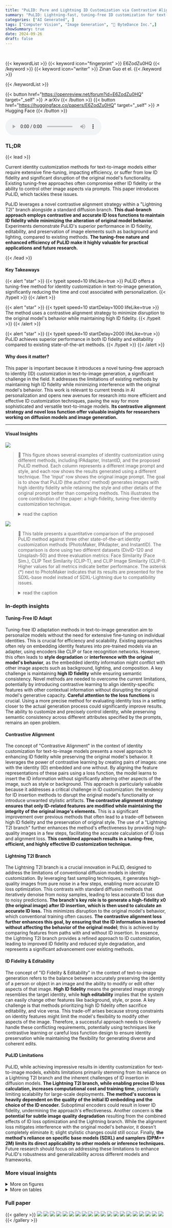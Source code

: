 ```yaml
---
title: "PuLID: Pure and Lightning ID Customization via Contrastive Alignment"
summary: "PuLID: Lightning-fast, tuning-free ID customization for text-to-image!"
categories: ["AI Generated", ]
tags: ["Computer Vision", "Image Generation", "🏢 ByteDance Inc.",]
showSummary: true
date: 2024-09-26
draft: false
---
```


<br>

{{< keywordList >}}
{{< keyword icon="fingerprint" >}} E6ZodZu0HQ {{< /keyword >}}
{{< keyword icon="writer" >}} Zinan Guo et el. {{< /keyword >}}
 
{{< /keywordList >}}

{{< button href="https://openreview.net/forum?id=E6ZodZu0HQ" target="_self" >}}
↗ arXiv
{{< /button >}}
{{< button href="https://huggingface.co/papers/E6ZodZu0HQ" target="_self" >}}
↗ Hugging Face
{{< /button >}}



<audio controls>
    <source src="https://ai-paper-reviewer.com/E6ZodZu0HQ/podcast.wav" type="audio/wav">
    Your browser does not support the audio element.
</audio>


### TL;DR


{{< lead >}}

Current identity customization methods for text-to-image models either require extensive fine-tuning, impacting efficiency, or suffer from low ID fidelity and significant disruption of the original model's functionality.  Existing tuning-free approaches often compromise either ID fidelity or the ability to control other image aspects via prompts. This paper introduces PuLID, which tackles these issues. 

PuLID leverages a novel contrastive alignment strategy within a "Lightning T2I" branch alongside a standard diffusion branch.  **This dual-branch approach employs contrastive and accurate ID loss functions to maintain ID fidelity while minimizing the alteration of original model behavior.**  Experiments demonstrate PuLID's superior performance in ID fidelity, editability, and preservation of image elements such as background and lighting, compared to existing methods.  **The tuning-free nature and enhanced efficiency of PuLID make it highly valuable for practical applications and future research.**

{{< /lead >}}


#### Key Takeaways

{{< alert "star" >}}
{{< typeit speed=10 lifeLike=true >}} PuLID offers a tuning-free method for identity customization in text-to-image generation, significantly reducing the time and cost associated with personalization. {{< /typeit >}}
{{< /alert >}}

{{< alert "star" >}}
{{< typeit speed=10 startDelay=1000 lifeLike=true >}} The method uses a contrastive alignment strategy to minimize disruption to the original model's behavior while maintaining high ID fidelity. {{< /typeit >}}
{{< /alert >}}

{{< alert "star" >}}
{{< typeit speed=10 startDelay=2000 lifeLike=true >}} PuLID achieves superior performance in both ID fidelity and editability compared to existing state-of-the-art methods. {{< /typeit >}}
{{< /alert >}}

#### Why does it matter?
This paper is important because it introduces a novel tuning-free approach to identity (ID) customization in text-to-image generation, a significant challenge in the field.  It addresses the limitations of existing methods by maintaining high ID fidelity while minimizing interference with the original model's behavior. This work is relevant to current trends in AI personalization and opens new avenues for research into more efficient and effective ID customization techniques, paving the way for more sophisticated and versatile text-to-image models.  **Its contrastive alignment strategy and novel loss function offer valuable insights for researchers working on diffusion models and image generation.**

------
#### Visual Insights



![](https://ai-paper-reviewer.com/E6ZodZu0HQ/figures_0_1.jpg)

> 🔼 This figure shows several examples of identity customization using different methods, including IPAdapter, InstantID, and the proposed PuLID method.  Each column represents a different image prompt and style, and each row shows the results generated using a different technique.  The 'Input' row shows the original image prompt.  The goal is to show that PuLID (the authors' method) generates images with high identity fidelity while retaining the style and other details of the original prompt better than competing methods.  This illustrates the core contribution of the paper: a high-fidelity, tuning-free identity customization technique.
> <details>
> <summary>read the caption</summary>
> Figure 1: We introduce PuLID, a tuning-free ID customization approach. PuLID maintains high ID fidelity while effectively reducing interference with the original model's behavior.
> </details>





![](https://ai-paper-reviewer.com/E6ZodZu0HQ/tables_7_1.jpg)

> 🔼 This table presents a quantitative comparison of the proposed PuLID method against three other state-of-the-art identity customization methods (PhotoMaker, IPAdapter, and InstantID).  The comparison is done using two different datasets (DivID-120 and Unsplash-50) and three evaluation metrics: Face Similarity (Face Sim.), CLIP Text Similarity (CLIP-T), and CLIP Image Similarity (CLIP-I).  Higher values for all metrics indicate better performance.  The asterisk (*) next to PhotoMaker indicates that its results are presented for the SDXL-base model instead of SDXL-Lightning due to compatibility issues.
> <details>
> <summary>read the caption</summary>
> Table 1: Quantitative comparisons. *We observed that PhotoMaker shows limited compatibility with SDXL-Lightning, hence, we compare its performance on SDXL-base in this table.
> </details>





### In-depth insights


#### Tuning-Free ID Adapt
Tuning-free ID adaptation methods in text-to-image generation aim to personalize models without the need for extensive fine-tuning on individual identities.  This is crucial for efficiency and scalability.  Existing approaches often rely on embedding identity features into pre-trained models via an adapter, using encoders like CLIP or face recognition networks.  However, this often leads to **style degradation** or **interference with the original model's behavior**, as the embedded identity information might conflict with other image aspects such as background, lighting, and composition.  A key challenge is maintaining **high ID fidelity** while ensuring semantic consistency.  Novel methods are needed to overcome the current limitations, potentially by introducing contrastive learning to align identity-specific features with other contextual information without disrupting the original model's generative capacity.  **Careful attention to the loss functions** is crucial.  Using a more precise method for evaluating identity loss in a setting closer to the actual generation process could significantly improve results. The ability to customize and precisely control identity, while preserving semantic consistency across different attributes specified by the prompts, remains an open problem.

#### Contrastive Alignment
The concept of "Contrastive Alignment" in the context of identity customization for text-to-image models presents a novel approach to enhancing ID fidelity while preserving the original model's behavior.  It leverages the power of contrastive learning by creating pairs of images: one with the identity (ID) embedded and one without. By aligning the feature representations of these pairs using a loss function, the model learns to insert the ID information without significantly altering other aspects of the image, such as style or background. This approach is particularly valuable because it addresses a critical challenge in ID customization: the tendency for ID insertion methods to disrupt the original model's functionality or introduce unwanted stylistic artifacts. **The contrastive alignment strategy ensures that only ID-related features are modified while maintaining the integrity of the original image's elements.** This is a significant improvement over previous methods that often lead to a trade-off between high ID fidelity and the preservation of original style. The use of a "Lightning T2I branch" further enhances the method's effectiveness by providing high-quality images in a few steps, facilitating the accurate calculation of ID loss and alignment loss. **This combined approach results in a tuning-free, efficient, and highly effective ID customization technique.**

#### Lightning T2I Branch
The Lightning T2I branch is a crucial innovation in PuLID, designed to address the limitations of conventional diffusion models in identity customization. By leveraging fast sampling techniques, it generates high-quality images from pure noise in a few steps, enabling more accurate ID loss optimization. This contrasts with standard diffusion methods that iteratively denoise from noisy samples, leading to less accurate ID loss due to noisy predictions.  **The branch's key role is to generate a high-fidelity x0 (the original image) after ID insertion, which is then used to calculate an accurate ID loss.** This minimizes disruption to the original model's behavior, which conventional training often causes.  **The contrastive alignment loss further enhances this goal, by ensuring that the ID information is inserted without affecting the behavior of the original model**; this is achieved by comparing features from paths with and without ID insertion.  In essence, the Lightning T2I branch provides a refined approach to ID customization, leading to improved ID fidelity and reduced style degradation, and represents a significant advancement over existing methods.

#### ID Fidelity & Editability
The concept of "ID Fidelity & Editability" in the context of text-to-image generation refers to the balance between accurately preserving the identity of a person or object in an image and the ability to modify or edit other aspects of that image.  **High ID fidelity** means the generated image strongly resembles the target identity, while **high editability** implies that the system can easily change other features like background, style, or pose.  A key challenge is that methods prioritizing high ID fidelity often sacrifice editability, and vice versa.  This trade-off arises because strong constraints on identity features might limit the model's flexibility to modify other aspects of the image.  Therefore, a successful approach needs to cleverly handle these conflicting requirements, potentially using techniques like contrastive learning or careful loss function design to ensure identity preservation while maintaining the flexibility for generating diverse and coherent edits.

#### PuLID Limitations
PuLID, while achieving impressive results in identity customization for text-to-image models, exhibits limitations primarily stemming from its reliance on a Lightning T2I branch and the inherent challenges of ID insertion in diffusion models.  **The Lightning T2I branch, while enabling precise ID loss calculation, increases computational cost and training time**, potentially limiting scalability for large-scale deployments.  **The method's success is heavily dependent on the quality of the initial ID embedding and the choice of the ID encoder.**  Suboptimal encoders could result in lower ID fidelity, undermining the approach's effectiveness. Another concern is **the potential for subtle image quality degradation** resulting from the combined effects of ID loss optimization and the Lightning branch. While the alignment loss mitigates interference with the original model's behavior, it doesn't completely eliminate it; slight stylistic changes could still occur. Finally, **the method's reliance on specific base models (SDXL) and samplers (DPM++ 2M) limits its direct applicability to other models or inference techniques.** Future research should focus on addressing these limitations to enhance PuLID's robustness and generalizability across different models and frameworks.


### More visual insights

<details>
<summary>More on figures
</summary>


![](https://ai-paper-reviewer.com/E6ZodZu0HQ/figures_3_1.jpg)

> 🔼 This figure shows the PuLID framework, which consists of two branches: a conventional diffusion branch and a Lightning T2I branch.  The conventional branch uses standard diffusion methods for image generation. The Lightning branch uses fast sampling to generate high-quality images from noise in a few steps, allowing for the calculation of accurate ID loss. A contrastive alignment loss is used to minimize interference with the original model's behavior.  The figure highlights how the ID is incorporated and how the loss functions help maintain ID fidelity while preserving the original model's characteristics.
> <details>
> <summary>read the caption</summary>
> Figure 2: Overview of PuLID framework. The upper half of the framework illustrates the conventional diffusion training process. The face extracted from the same image is employed as the ID condition Cid. The lower half of the framework demonstrates the Lightning T2I training branch introduced in this study. It leverages the recent fast sampling methods to iteratively denoise from pure noise to high-quality images in a few steps (4 in this paper). In this branch, we construct contrastive paths with and without ID injection and introduce an alignment loss to instruct the model on how to insert ID condition without disrupting the original model's behavior. As this branch can produce photo-realistic images, it implies that we can achieve a more accurate ID loss for optimization.
> </details>



![](https://ai-paper-reviewer.com/E6ZodZu0HQ/figures_5_1.jpg)

> 🔼 This figure visually explains the alignment loss function used in PuLID.  Panel (a) shows how the alignment loss compares UNet features (Qt and Qtid) from two image generation paths (one with and one without ID embedding).  Specifically, it uses textual features (K) to query the UNet features (Q) and calculates the correlation, aggregating Q based on this matrix. This aims to ensure that ID insertion doesn't disrupt the model's response to the prompt.  The semantic alignment loss (Lalign-sem) is calculated based on the similarity of these responses, while the layout alignment loss (Lalign-layout) measures the difference between Qt and Qtid to maintain consistent layout.  Panel (b) shows the effect of the alignment loss, demonstrating its effectiveness in mitigating the issue of ID information contaminating the model's behavior by aligning UNet features, leading to improved ID insertion without disrupting the model's original behavior.
> <details>
> <summary>read the caption</summary>
> Figure 3: Illustration and Effect of the alignment loss.
> </details>



![](https://ai-paper-reviewer.com/E6ZodZu0HQ/figures_7_1.jpg)

> 🔼 This figure compares the image generation results of three different methods: IPAdapter, InstantID, and the proposed PuLID method.  Each method is tested on several prompts with various styles and scenarios. The results show that PuLID maintains high ID (identity) fidelity while minimizing changes to the original image's style, lighting, and layout compared to the other two methods. The consistent preservation of style, lighting, and layout demonstrates PuLID's effectiveness and superior performance.
> <details>
> <summary>read the caption</summary>
> Figure 4: Qualitative comparisons. T2I w/o ID represents the output generated by the original T2I model without inserting ID, which reflects the behavior of the original model. Our PuLID achieves higher ID fidelity while causing less disruption to the original model. As the disruption to the model is reduced, results generated by PuLID accurately reproduce the lighting (1st row), style (4th row), and even layout (5th row) of the original model. This unique advantage broadens the scope for a more flexible application of PuLID.
> </details>



![](https://ai-paper-reviewer.com/E6ZodZu0HQ/figures_8_1.jpg)

> 🔼 This figure shows a qualitative comparison of image generation results with and without the alignment loss (L_align).  The left half demonstrates the impact of removing L_align, showing how the ID insertion disrupts the original model's behavior.  This disruption is evident in the inability of the prompt to precisely control style and orientation, and the tendency for the face to dominate the image layout. Conversely, the right half illustrates the improved image generation results obtained with the alignment loss (L_align), showcasing that it effectively mitigates this disruptive effect by enabling precise and style-consistent ID insertion without hindering prompt adherence.
> <details>
> <summary>read the caption</summary>
> Figure 5: Qualitative comparison for ablation study on alignment loss.
> </details>



![](https://ai-paper-reviewer.com/E6ZodZu0HQ/figures_13_1.jpg)

> 🔼 This figure showcases the versatility of the PuLID model by demonstrating its ability to handle various image manipulation tasks.  It shows examples of changing styles, combining identities (IP fusion), modifying accessories, altering contexts, editing attributes, converting images from non-photorealistic styles to photorealistic ones, and even mixing multiple identities.  The key point is that all these high-quality results are achieved in only 4 steps using the SDXL-Lightning model, without the need for additional techniques like LoRA, highlighting the efficiency of the PuLID approach.
> <details>
> <summary>read the caption</summary>
> Figure 6: More applications. Including style changes, IP fusion, accessory modification, recontextualization, attribute editing, transformation from non-photo-realistic domain to photo-realistic domain, and ID mixing. Note that all these high-quality images are generated in just 4 steps with SDXL-Lightning model, without the need for additional Lora.
> </details>



![](https://ai-paper-reviewer.com/E6ZodZu0HQ/figures_14_1.jpg)

> 🔼 This figure shows a qualitative comparison of the proposed PuLID method against two state-of-the-art baselines, InstantID and IPAdapter.  The top row shows the input image and the prompts used, followed by the results from the base model without ID insertion (T2I w/o ID), InstantID, IPAdapter and finally, the proposed PuLID. Each column represents different editing tasks or styles applied to the same base input image.  The results demonstrate that PuLID achieves higher identity fidelity while maintaining consistency in other aspects like lighting, composition, and style, compared to the other methods which show more style degradation or lower ID fidelity.
> <details>
> <summary>read the caption</summary>
> Figure 4: Qualitative comparisons. T2I w/o ID represents the output generated by the original T2I model without inserting ID, which reflects the behavior of the original model. Our PuLID achieves higher ID fidelity while causing less disruption to the original model. As the disruption to the model is reduced, results generated by PuLID accurately reproduce the lighting (1st row), style (4th row), and even layout (5th row) of the original model. This unique advantage broadens the scope for a more flexible application of PuLID.
> </details>



![](https://ai-paper-reviewer.com/E6ZodZu0HQ/figures_15_1.jpg)

> 🔼 This figure compares the qualitative results of different methods for identity customization in text-to-image generation.  The leftmost column shows the original image without any identity (ID) insertion. The following columns show results from InstantID, PuLID (the proposed method), and IPAdapter. Each method is tested using both SDXL-Lightning and SDXL-base models, resulting in two images per method. The comparison highlights PuLID's ability to maintain higher ID fidelity while preserving the original model's style, lighting, and layout.
> <details>
> <summary>read the caption</summary>
> Figure 4: Qualitative comparisons. T2I w/o ID represents the output generated by the original T2I model without inserting ID, which reflects the behavior of the original model. Our PuLID achieves higher ID fidelity while causing less disruption to the original model. As the disruption to the model is reduced, results generated by PuLID accurately reproduce the lighting (1st row), style (4th row), and even layout (5th row) of the original model. This unique advantage broadens the scope for a more flexible application of PuLID.
> </details>



![](https://ai-paper-reviewer.com/E6ZodZu0HQ/figures_16_1.jpg)

> 🔼 This figure compares the image generation results of PuLID against two other methods and a baseline (original model). PuLID shows higher ID (identity) fidelity and less disruption to the original model's style and layout compared to the other methods.
> <details>
> <summary>read the caption</summary>
> Figure 4: Qualitative comparisons. T2I w/o ID represents the output generated by the original T2I model without inserting ID, which reflects the behavior of the original model. Our PuLID achieves higher ID fidelity while causing less disruption to the original model. As the disruption to the model is reduced, results generated by PuLID accurately reproduce the lighting (1st row), style (4th row), and even layout (5th row) of the original model. This unique advantage broadens the scope for a more flexible application of PuLID.
> </details>



![](https://ai-paper-reviewer.com/E6ZodZu0HQ/figures_17_1.jpg)

> 🔼 This figure shows the PuLID framework. The upper half shows a conventional diffusion process where the extracted face is used as the ID condition.  The lower half shows the Lightning T2I branch which uses fast sampling methods to generate images from noise with a contrastive alignment loss to preserve the original model's behavior while maintaining high ID fidelity.
> <details>
> <summary>read the caption</summary>
> Figure 2: Overview of PuLID framework. The upper half of the framework illustrates the conventional diffusion training process. The face extracted from the same image is employed as the ID condition Cid. The lower half of the framework demonstrates the Lightning T2I training branch introduced in this study. It leverages the recent fast sampling methods to iteratively denoise from pure noise to high-quality images in a few steps (4 in this paper). In this branch, we construct contrastive paths with and without ID injection and introduce an alignment loss to instruct the model on how to insert ID condition without disrupting the original model's behavior. As this branch can produce photo-realistic images, it implies that we can achieve a more accurate ID loss for optimization.
> </details>



![](https://ai-paper-reviewer.com/E6ZodZu0HQ/figures_18_1.jpg)

> 🔼 This figure shows qualitative comparisons between the results of the original model, PuLID, InstantID, and IPAdapter. It highlights PuLID's ability to maintain high ID fidelity while minimizing disruption to the original model's behavior, preserving aspects like lighting, style, and layout.  This contrasts with the other methods which may show style degradation or reduced editability.
> <details>
> <summary>read the caption</summary>
> Figure 4: Qualitative comparisons. T2I w/o ID represents the output generated by the original T2I model without inserting ID, which reflects the behavior of the original model. Our PuLID achieves higher ID fidelity while causing less disruption to the original model. As the disruption to the model is reduced, results generated by PuLID accurately reproduce the lighting (1st row), style (4th row), and even layout (5th row) of the original model. This unique advantage broadens the scope for a more flexible application of PuLID.
> </details>



![](https://ai-paper-reviewer.com/E6ZodZu0HQ/figures_19_1.jpg)

> 🔼 This figure shows a qualitative comparison of PuLID against two other state-of-the-art methods, InstantID and IPAdapter. The comparison demonstrates that PuLID achieves higher identity (ID) fidelity while better preserving the original model's behavior (e.g., style, lighting, and layout).  The results suggest that PuLID's ability to minimize interference with the original model makes it more versatile for various applications.
> <details>
> <summary>read the caption</summary>
> Figure 4: Qualitative comparisons. T2I w/o ID represents the output generated by the original T2I model without inserting ID, which reflects the behavior of the original model. Our PuLID achieves higher ID fidelity while causing less disruption to the original model. As the disruption to the model is reduced, results generated by PuLID accurately reproduce the lighting (1st row), style (4th row), and even layout (5th row) of the original model. This unique advantage broadens the scope for a more flexible application of PuLID.
> </details>



</details>




<details>
<summary>More on tables
</summary>


![](https://ai-paper-reviewer.com/E6ZodZu0HQ/tables_8_1.jpg)
> 🔼 This table presents a quantitative comparison of the model's performance across three metrics (Face Sim, CLIP-T, and CLIP-I) under different ablation settings.  It compares the baseline model to versions with only ID loss (naive and Stage2), and finally the full PuLID model (Stage3) which includes both ID loss and alignment loss.  The results show the impact of each component on ID fidelity, prompt adherence and disruption to the original model.
> <details>
> <summary>read the caption</summary>
> Table 2: Quantitative comparisons for ablation studies on ID loss and alignment loss.
> </details>

![](https://ai-paper-reviewer.com/E6ZodZu0HQ/tables_12_1.jpg)
> 🔼 This table presents a quantitative comparison of the proposed PuLID method against existing state-of-the-art methods (PhotoMaker, IPAdapter, and InstantID) using two different datasets, DivID-120 and Unsplash-50. The comparison metrics include Face Similarity (Face Sim.), CLIP Text Similarity (CLIP-T), and CLIP Image Similarity (CLIP-I).  Higher scores indicate better performance. The asterisk (*) indicates PhotoMaker's results were obtained on SDXL-base rather than SDXL-Lightning due to compatibility issues.
> <details>
> <summary>read the caption</summary>
> Table 1: Quantitative comparisons. *We observed that PhotoMaker shows limited compatibility with SDXL-Lightning, hence, we compare its performance on SDXL-base in this table.
> </details>

![](https://ai-paper-reviewer.com/E6ZodZu0HQ/tables_12_2.jpg)
> 🔼 This table presents a quantitative comparison of the proposed PuLID model against several state-of-the-art (SOTA) methods for identity (ID) customization in text-to-image generation.  The metrics used are Face Similarity (Face Sim.), CLIP Text Similarity (CLIP-T), and CLIP Image Similarity (CLIP-I).  Higher scores are better, indicating higher ID fidelity, better prompt adherence and lower visual disruption after ID insertion respectively. The comparison includes results on two different datasets: DivID-120 and Unsplash-50.  Note that PhotoMaker results are presented for SDXL-base due to compatibility issues with SDXL-Lightning.
> <details>
> <summary>read the caption</summary>
> Table 1: Quantitative comparisons. *We observed that PhotoMaker shows limited compatibility with SDXL-Lightning, hence, we compare its performance on SDXL-base in this table.
> </details>

![](https://ai-paper-reviewer.com/E6ZodZu0HQ/tables_14_1.jpg)
> 🔼 This table presents a quantitative comparison of the training process using different fast sampling methods (Hyper-SD with 1 and 2 steps, and SDXL-Lightning with 4 and 8 steps) and the resulting inference steps. The metrics evaluated are Face Sim. (face similarity), CLIP-T (prompt adherence), and CLIP-I (image similarity).  The results are shown separately for two datasets: DivID-120 and Unsplash-50. This allows for assessing the impact of the different sampling methods and number of inference steps on the overall quality and consistency of the generated images in terms of identity preservation, adherence to text prompts, and overall similarity to the original images.
> <details>
> <summary>read the caption</summary>
> Table 5: Quantitative comparison of training with different fast sampling methods and inference steps.
> </details>

![](https://ai-paper-reviewer.com/E6ZodZu0HQ/tables_15_1.jpg)
> 🔼 This table presents a quantitative comparison of the proposed PuLID model against several state-of-the-art (SOTA) methods for identity (ID) customization in text-to-image generation.  The comparison uses two datasets: DivID-120 and Unsplash-50.  For each method and dataset, the table reports three metrics: Face Sim (the similarity of generated faces to the ground truth, using CurricularFace embeddings); CLIP-T (how well the generated images adhere to the text prompt, using CLIP embeddings); and CLIP-I (the visual similarity between the images generated with and without ID insertion, also using CLIP embeddings). A higher score in Face Sim indicates better ID fidelity.  Higher scores in CLIP-T and CLIP-I suggest better prompt adherence and lower disruption of the original model's behavior, respectively.  The asterisk (*) indicates that PhotoMaker's performance is assessed using the SDXL-base model due to limited compatibility with SDXL-Lightning.
> <details>
> <summary>read the caption</summary>
> Table 1: Quantitative comparisons. *We observed that PhotoMaker shows limited compatibility with SDXL-Lightning, hence, we compare its performance on SDXL-base in this table.
> </details>

![](https://ai-paper-reviewer.com/E6ZodZu0HQ/tables_20_1.jpg)
> 🔼 This table presents a quantitative comparison of PuLID against several state-of-the-art methods for identity customization in text-to-image generation.  The comparison uses two datasets (DivID-120 and Unsplash-50) and three metrics: Face Sim. (Face Similarity), CLIP-T (Prompt Following Ability), and CLIP-I (Image Similarity to the original before ID insertion).  Higher scores are better, indicating higher fidelity in ID reproduction, better compliance with the image prompts, and less disruptive change to the original image style.
> <details>
> <summary>read the caption</summary>
> Table 1: Quantitative comparisons. *We observed that PhotoMaker shows limited compatibility with SDXL-Lightning, hence, we compare its performance on SDXL-base in this table.
> </details>

</details>




### Full paper

{{< gallery >}}
<img src="https://ai-paper-reviewer.com/E6ZodZu0HQ/1.png" class="grid-w50 md:grid-w33 xl:grid-w25" />
<img src="https://ai-paper-reviewer.com/E6ZodZu0HQ/2.png" class="grid-w50 md:grid-w33 xl:grid-w25" />
<img src="https://ai-paper-reviewer.com/E6ZodZu0HQ/3.png" class="grid-w50 md:grid-w33 xl:grid-w25" />
<img src="https://ai-paper-reviewer.com/E6ZodZu0HQ/4.png" class="grid-w50 md:grid-w33 xl:grid-w25" />
<img src="https://ai-paper-reviewer.com/E6ZodZu0HQ/5.png" class="grid-w50 md:grid-w33 xl:grid-w25" />
<img src="https://ai-paper-reviewer.com/E6ZodZu0HQ/6.png" class="grid-w50 md:grid-w33 xl:grid-w25" />
<img src="https://ai-paper-reviewer.com/E6ZodZu0HQ/7.png" class="grid-w50 md:grid-w33 xl:grid-w25" />
<img src="https://ai-paper-reviewer.com/E6ZodZu0HQ/8.png" class="grid-w50 md:grid-w33 xl:grid-w25" />
<img src="https://ai-paper-reviewer.com/E6ZodZu0HQ/9.png" class="grid-w50 md:grid-w33 xl:grid-w25" />
<img src="https://ai-paper-reviewer.com/E6ZodZu0HQ/10.png" class="grid-w50 md:grid-w33 xl:grid-w25" />
<img src="https://ai-paper-reviewer.com/E6ZodZu0HQ/11.png" class="grid-w50 md:grid-w33 xl:grid-w25" />
<img src="https://ai-paper-reviewer.com/E6ZodZu0HQ/12.png" class="grid-w50 md:grid-w33 xl:grid-w25" />
<img src="https://ai-paper-reviewer.com/E6ZodZu0HQ/13.png" class="grid-w50 md:grid-w33 xl:grid-w25" />
<img src="https://ai-paper-reviewer.com/E6ZodZu0HQ/14.png" class="grid-w50 md:grid-w33 xl:grid-w25" />
<img src="https://ai-paper-reviewer.com/E6ZodZu0HQ/15.png" class="grid-w50 md:grid-w33 xl:grid-w25" />
<img src="https://ai-paper-reviewer.com/E6ZodZu0HQ/16.png" class="grid-w50 md:grid-w33 xl:grid-w25" />
<img src="https://ai-paper-reviewer.com/E6ZodZu0HQ/17.png" class="grid-w50 md:grid-w33 xl:grid-w25" />
<img src="https://ai-paper-reviewer.com/E6ZodZu0HQ/18.png" class="grid-w50 md:grid-w33 xl:grid-w25" />
<img src="https://ai-paper-reviewer.com/E6ZodZu0HQ/19.png" class="grid-w50 md:grid-w33 xl:grid-w25" />
<img src="https://ai-paper-reviewer.com/E6ZodZu0HQ/20.png" class="grid-w50 md:grid-w33 xl:grid-w25" />
{{< /gallery >}}